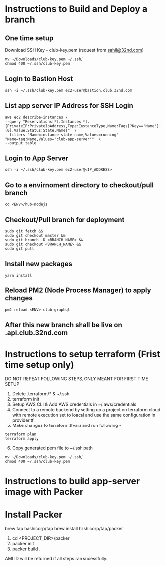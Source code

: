 # Instructions to Build and Deploy a branch

## One time setup
Download SSH Key - club-key.pem (request from sahil@32nd.com)
~~~ 
mv ~/Downloads/club-key.pem ~/.ssh/
chmod 400 ~/.ssh/club-key.pem
~~~
## Login to Bastion Host
~~~ 
ssh -i ~/.ssh/club-key.pem ec2-user@bastion.club.32nd.com
~~~ 

## List app server IP Address for SSH Login
~~~ 
aws ec2 describe-instances \
--query "Reservations[*].Instances[*].{PrivateIP:PrivateIpAddress,Type:InstanceType,Name:Tags[?Key=='Name']|[0].Value,Status:State.Name}"  \
--filters "Name=instance-state-name,Values=running" "Name=tag:Name,Values='club-app-server'"  \
--output table
~~~ 

## Login to App Server
~~~ 
ssh -i ~/.ssh/club-key.pem ec2-user@<IP_ADDRESS>
~~~ 

## Go to a envirnoment directory to checkout/pull branch
~~~ 
cd <ENV>/hub-nodejs
~~~ 

## Checkout/Pull branch for deployment
~~~ 
sudo git fetch &&
sudo git checkout master && 
sudo git branch -D <BRANCH_NAME> && 
sudo git checkout <BRANCH_NAME> &&
sudo git pull
~~~ 

## Install new packages
~~~ 
yarn install
~~~ 

## Reload PM2 (Node Process Manager) to apply changes
~~~ 
pm2 reload <ENV>-club-graphql
~~~ 

## After this new branch shall be live on <env>.api.club.32nd.com


# Instructions to setup terraform (Frist time setup only)
DO NOT REPEAT FOLLOWING STEPS, ONLY MEANT FOR FIRST TIME SETUP

1. Delete .terraform/* & ~/.ssh
2. terraform init
3. Setup AWS CLI & Add AWS credentials in ~/.aws/credentials
4. Connect to a remote backend by setting up a project on terraform cloud with remote execution set to loacal and use the same configuration in provider.tf
5. Make changes to terraform.tfvars and run following -
~~~
terraform plan
terraform apply
~~~
6. Copy generated pem file to ~/.ssh path
~~~ 
mv ~/Downloads/club-key.pem ~/.ssh/
chmod 400 ~/.ssh/club-key.pem
~~~

# Instructions to build app-server image with Packer

# Install Packer 
brew tap hashicorp/tap
brew install hashicorp/tap/packer

1. cd <PROJECT_DIR>/packer
2. packer init
3. packer build .
   
AMI ID will be returned if all steps ran sucessfully.




